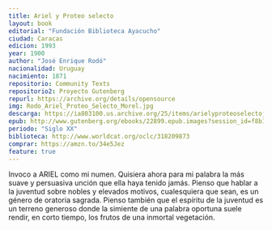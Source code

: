 ```yaml
---
title: Ariel y Proteo selecto
layout: book
editorial: "Fundación Biblioteca Ayacucho"
ciudad: Caracas
edicion: 1993
year: 1900
author: "José Enrique Rodó"
nacionalidad: Uruguay
nacimiento: 1871
repositorio: Community Texts
repositorio2: Proyecto Gutenberg
repurl: https://archive.org/details/opensource
img: Rodo_Ariel_Proteo_Selecto_Morel.jpg
descarga: https://ia803100.us.archive.org/25/items/arielyproteoselectojoseenriquerodo684/Ariel%20y%20Proteo%20selecto%20-%20Jose%20Enrique%20Rodo_684.pdf
epub: http://www.gutenberg.org/ebooks/22899.epub.images?session_id=f8b1c3a67b520045212b4d6d338ee9e3798c53ed
periodo: "Siglo XX"
biblioteca: http://www.worldcat.org/oclc/318209873
comprar: https://amzn.to/34e5Jez
feature: true
---
```

 

Invoco a ARIEL como mi numen. Quisiera ahora para mi palabra la más suave y persuasiva unción que ella haya tenido jamás. Pienso que hablar a la juventud sobre nobles y elevados motivos, cualesquiera que sean, es un género de oratoria sagrada. Pienso también que el espíritu de la juventud es un terreno generoso donde la simiente de una palabra oportuna suele rendir, en corto tiempo, los frutos de una inmortal vegetación.
